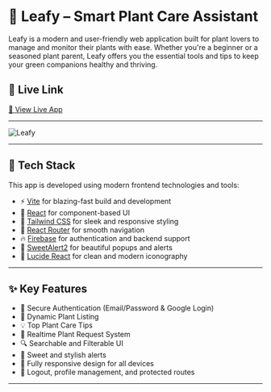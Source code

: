 # 🌿 Leafy – Smart Plant Care Assistant

Leafy is a modern and user-friendly web application built for plant lovers to manage and monitor their plants with ease. Whether you're a beginner or a seasoned plant parent, Leafy offers you the essential tools and tips to keep your green companions healthy and thriving.

## 🔗 Live Link

[🌱 View Live App](https://leafy-client.netlify.app/#/)

---

![Leafy](https://github.com/user-attachments/assets/4c7033a3-6bfd-472c-8d92-527c1538a3a5)


---

## 🚀 Tech Stack

This app is developed using modern frontend technologies and tools:

- ⚡️ [Vite](https://vitejs.dev/) for blazing-fast build and development
- 🧠 [React](https://reactjs.org/) for component-based UI
- 🎨 [Tailwind CSS](https://tailwindcss.com/) for sleek and responsive styling
- 🔁 [React Router](https://reactrouter.com/) for smooth navigation
- 🔥 [Firebase](https://firebase.google.com) for authentication and backend support
- 🍭 [SweetAlert2](https://sweetalert2.github.io/) for beautiful popups and alerts
- 🧿 [Lucide React](https://lucide.dev/) for clean and modern iconography

---

## ✨ Key Features

- 🔐 Secure Authentication (Email/Password & Google Login)
- 🌿 Dynamic Plant Listing
- 💡 Top Plant Care Tips
- 🔁 Realtime Plant Request System
- 🔍 Searchable and Filterable UI
- 🔔 Sweet and stylish alerts
- 🎨 Fully responsive design for all devices
- 🚪 Logout, profile management, and protected routes

---
